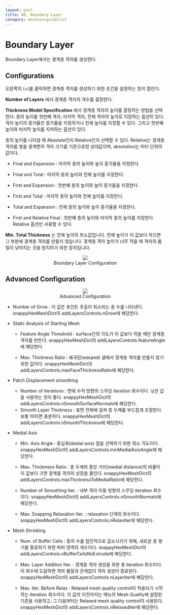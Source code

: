 ```yaml
---
layout: post
title: 08. Boundary Layer
category: meshuserguidelist
---
```


# Boundary Layer

Boundary Layer에서는 경계층 격자를 생성한다.

## Configurations

오른쪽의 (+)를 클릭하면 경계층 격자를 생성하기 위한 조건을 설정하는 창이 열린다. 

__Number of Layers__ 에서 경계층 격자의 개수를 결정한다.

__Thickness Model Specification__ 에서 경계층 격자의 높이를 결정하는 방법을 선택한다. 층의 높이를 첫번째 격자, 마지막 격자, 전체 격자의 높이로 지정하는 옵션이 있다. 격자 높이의 증가율은 증가율을 지정하거나 전체 높이를 지정할 수 있다. 그리고 첫번째 높이와 마지막 높이를 지저하는 옵션이 있다.

층의 높이를 나타낼 때 Absolute인지 Relative인지 선택할 수 있다. Relative는 경계층 격자를 쌓을 경계면의 격자 크기를 기준으로한 상대값이며, absolution는 미터 단위의 값이다.

+ Final and Expansion : 마지막 층의 높이와 높이 증가율을 지정한다.

+ Final and Total : 마지막 층의 높이와 전체 높이를 지정한다.

+ First and Expansion : 첫번째 층의 높이와 높이 증가율을 지정한다.

+ First and Total : 마지막 층의 높이와 전체 높이를 지정한다.

+ Total and Expansion : 전체 층의 높이와 높이 증가율을 지정한다.

+ First and Relative Final : 첫번째 층의 높이와 마지막 층의 높이를 지정한다. Relative 옵션만 사용할 수 있다.

 __Min. Total Thickness__ 는 전체 높이의 최소값입니다. 전체 높이가 이 값보다 작으면 그 부분에 경계층 격자를 만들지 않습니다. 경계층 격자 높이가 너무 작을 때 격자의 품질이 낮아지는 것을 방지하기 위한 장치입니다.

<p style="text-align: center">
    <img src="https://github.com/nextfoam/baram-pages/raw/main/screenshots/pic/mesh_layerConfig.png"><br> Boundary Layer Configuration
</p>

## Advanced Configuration

<p style="text-align: center">
    <img src="https://github.com/nextfoam/baram-pages/raw/main/screenshots/pic/mesh_layerAdv.png"><br> Advanced Configuration
</p>

+ Number of Grow : 이 값은 포인트 추출이 취소되는 층 수를 나타낸다. snappyHexMeshDict의 addLayersControls.nGrow에 해당한다.

+ Static Analysis of Starting Mesh

  * Feature Angle Threshold : surface간의 각도가 이 값보다 작을 때만 경계층 격자를 만든다. snappyHexMeshDict의 addLayersControls.featureAngle에 해당한다.

  * Max. Thickness Ratio : 왜곡된(warped) 셀에서 경계층 격자를 만들지 않기 위한 값이다. snappyHexMeshDict의 addLayersControls.maxFaceThicknessRatio에 해당한다.

+ Patch Displacement smoothing

  * Number of Iterations : 면에 수직 방향의 스무딩 iteration 회수이다. 낮은 값을 사용하는 것이 좋다. snappyHexMeshDict의 addLayersControls.nSmoothSurfaceNormals에 해당한다.

  + Smooth Layer Thickness : 표면 전체에 걸쳐 층 두께를 부드럽게 조절한다. 보통 10이면 충분하다. snappyHexMeshDict의 addLayersControls.nSmoothThickness에 해당한다.

+ Medial Axis

  * Min. Axis Angle : 중심축(dedial axis) 점을 선택하기 위한 최소 각도이다. snappyHexMeshDict의 addLayersControls.minMedialAxisAngle에 해당한다.

  + Max. Thickmess Ratio : 층 두께와 중앙 거리(medial distance)의 비율이 이 값보다 크면 경계층 격자의 성장을 줄인다. snappyHexMeshDict의 addLayersControls.maxThicknessToMedialRatio에 해당한다.

  + Number of Smoothing Iter. : 내부 격자 이동 방향의 스무딩 iteration 회수이다. snappyHexMeshDict의 addLayersControls.nSmoothNormals에 해당한다.

  + Max. Snapping Relaxation Iter. : relaxation 단계의 회수이다. snappyHexMeshDict의 addLayersControls.nRelaxIter에 해당한다.

+ Mesh Shrinking

  * Num. of Buffer Cells : 층의 수를 점진적으로 감소시키기 위해, 새로운 층 쌓기를 종료하기 위한 버퍼 영역의 개수이다. snappyHexMeshDict의 addLayersControls.nBufferCellsNoExtrude에 해당한다.

  + Max. Layer Addition Iter. : 경계층 격자 생성을 위한 총 iteration 회수이다. 이 회수에 도달하면 격자 품질과 관계없이 격자 생성이 종료된다. snappyHexMeshDict의 addLayersControls.nLayerIter에 해당한다.

  + Max. Iter. Before Relax : Relaxed mesh quality control이 적용되기 시작하는 iteration 회수이다. 이 값의 이전까지는 메뉴의 Mesh Quality에 설정된 기준을 사용하고, 그 다음부터는 Relaxed mesh quality control이 사용된다. snappyHexMeshDict의 addLayersControls.nRelaxedIter에 해당한다.











